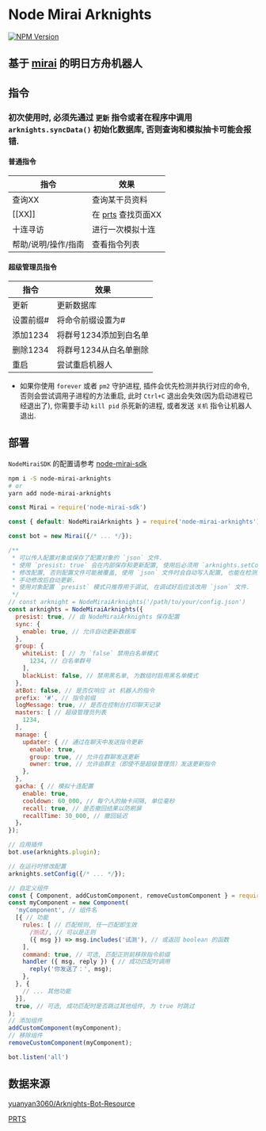 # Node Mirai Arknights

[![NPM Version](https://img.shields.io/npm/v/node-mirai-arknights)](https://www.npmjs.com/package/node-mirai-arknights)

## 基于 [mirai](https://github.com/mamoe/mirai) 的明日方舟机器人

## 指令

### 初次使用时, 必须先通过 `更新` 指令或者在程序中调用 `arknights.syncData()` 初始化数据库, 否则查询和模拟抽卡可能会报错.

#### 普通指令

|指令|效果|
|--|--|
|查询XX|查询某干员资料|
|[[XX]]|在 [prts](https://prts.wiki) 查找页面XX |
|十连寻访|进行一次模拟十连|
|帮助/说明/操作/指南|查看指令列表|

#### 超级管理员指令

|指令|效果|
|--|--|
|更新|更新数据库|
|设置前缀#|将命令前缀设置为#|
|添加1234|将群号1234添加到白名单|
|删除1234|将群号1234从白名单删除|
|重启|尝试重启机器人|

* 如果你使用 `forever` 或者 `pm2` 守护进程, 插件会优先检测并执行对应的命令, 否则会尝试调用子进程的方法重启, 此时 `Ctrl+C` 退出会失效(因为启动进程已经退出了), 你需要手动 `kill pid` 杀死新的进程, 或者发送 `关机` 指令让机器人退出.

## 部署

`NodeMiraiSDK` 的配置请参考 [node-mirai-sdk](https://github.com/RedBeanN/node-mirai)

```sh
npm i -S node-mirai-arknights
# or
yarn add node-mirai-arknights
```

```js
const Mirai = require('node-mirai-sdk')

const { default: NodeMiraiArknights } = require('node-mirai-arknights')

const bot = new Mirai({/* ... */});

/**
 * 可以传入配置对象或保存了配置对象的 `json` 文件.
 * 使用 `presist: true` 会在内部保存和更新配置, 使用后必须用 `arknights.setConfig`
 * 修改配置, 否则配置文件可能被覆盖, 使用 `json` 文件时会自动写入配置, 也能在检测到
 * 手动修改后自动更新.
 * 使用对象配置 `presist` 模式只推荐用于调试, 在调试好后应该改用 `json` 文件.
 */
// const arknight = NodeMiraiArknights('/path/to/your/config.json')
const arknights = NodeMiraiArknights({
  presist: true, // 由 NodeMiraiArknights 保存配置
  sync: {
    enable: true, // 允许自动更新数据库
  },
  group: {
    whiteList: [ // 为 `false` 禁用白名单模式
      1234, // 白名单群号
    ],
    blackList: false, // 禁用黑名单, 为数组时启用黑名单模式
  },
  atBot: false, // 是否仅响应 at 机器人的指令
  prefix: '#', // 指令前缀
  logMessage: true, // 是否在控制台打印聊天记录
  masters: [ // 超级管理员列表
    1234,
  ],
  manage: {
    updater: { // 通过在聊天中发送指令更新
      enable: true,
      group: true, // 允许在群聊发送更新
      owner: true, // 允许由群主（即使不是超级管理员）发送更新指令
    },
  },
  gacha: { // 模拟十连配置
    enable: true,
    cooldown: 60_000, // 每个人的抽卡间隔, 单位毫秒
    recall: true, // 是否撤回结果以防刷屏
    recallTime: 30_000, // 撤回延迟
  }，
});

// 应用插件
bot.use(arknights.plugin);

// 在运行时修改配置
arknights.setConfig({/* ... */});

// 自定义组件
const { Component, addCustomComponent, removeCustomComponent } = require('node-mirai-arknights');
const myComponent = new Component(
  'myComponent', // 组件名
  [{ // 功能
    rules: [ // 匹配规则, 任一匹配即生效
      /测试/, // 可以是正则
      ({ msg }) => msg.includes('试测'), // 或返回 boolean 的函数
    ],
    command: true, // 可选, 匹配正则前移除指令前缀
    handler ({ msg, reply }) { // 成功匹配时调用
      reply('你发送了：', msg);
    },
  }, {
    // ... 其他功能
  }],
  true, // 可选, 成功匹配时是否跳过其他组件, 为 true 时跳过
);
// 添加组件
addCustomComponent(myComponent);
// 移除组件
removeCustomComponent(myComponent);

bot.listen('all')

```

## 数据来源

[yuanyan3060/Arknights-Bot-Resource](https://github.com/yuanyan3060/Arknights-Bot-Resource)

[PRTS](https://prts.wiki)
